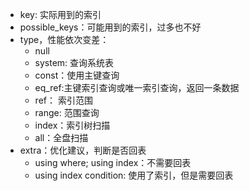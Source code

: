 * key: 实际用到的索引
* possible_keys：可能用到的索引，过多也不好
* type，性能依次变差：
  * null
  * system: 查询系统表
  * const：使用主键查询
  * eq_ref:主键索引查询或唯一索引查询，返回一条数据
  * ref： 索引范围
  * range: 范围查询
  * index：索引树扫描
  * all：全盘扫描
* extra：优化建议，判断是否回表
  * using where; using index：不需要回表
  * using index condition: 使用了索引，但是需要回表
